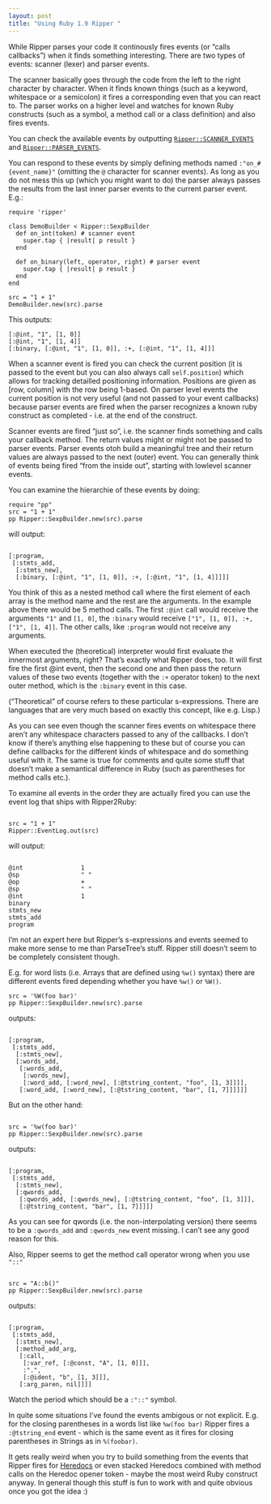```yaml
--- 
layout: post
title: "Using Ruby 1.9 Ripper "
---
```

<p>While Ripper parses your code it continously fires events (or &#8220;calls callbacks&#8221;) when it finds something interesting. There are two types of events: scanner (lexer) and parser events.</p>

<p>The scanner basically goes through the code from the left to the right character by character. When it finds known things (such as a keyword, whitespace or a semicolon) it fires a corresponding even that you can react to. The parser works on a higher level and watches for known Ruby constructs (such as a symbol, a method call or a class definition) and also fires events.</p>

<p>You can check the available events by outputting <code><a href="http://github.com/svenfuchs/ripper2ruby/blob/303d7ac4dfc2d8dbbdacaa6970fc41ff56b31d82/notes/scanner_events" title="notes/scanner_events at 303d7ac4dfc2d8dbbdacaa6970fc41ff56b31d82 from svenfuchs's ripper2ruby - GitHub">Ripper::SCANNER_EVENTS</a></code> and <code><a href="http://github.com/svenfuchs/ripper2ruby/blob/303d7ac4dfc2d8dbbdacaa6970fc41ff56b31d82/notes/parser_events" title="notes/parser_events at 303d7ac4dfc2d8dbbdacaa6970fc41ff56b31d82 from svenfuchs's ripper2ruby - GitHub">Ripper::PARSER_EVENTS</a></code>. </p>

<p>You can respond to these events by simply defining methods named <code>:"on_#{event_name}"</code> (omitting the <code>@</code> character for scanner events). As long as you do not mess this up (which you might want to do) the parser always passes the results from the last inner parser events to the current parser event. E.g.:</p>

<pre><code>require 'ripper'

class DemoBuilder &lt; Ripper::SexpBuilder
  def on_int(token) # scanner event
    super.tap { |result| p result }
  end

  def on_binary(left, operator, right) # parser event
    super.tap { |result| p result }
  end
end

src = "1 + 1"
DemoBuilder.new(src).parse
</code></pre>

<p>This outputs:</p>

<pre><code>[:@int, "1", [1, 0]]
[:@int, "1", [1, 4]]
[:binary, [:@int, "1", [1, 0]], :+, [:@int, "1", [1, 4]]]
</code></pre>

<p>When a scanner event is fired you can check the current position (it is passed to the event but you can also always call <code>self.position</code>) which allows for tracking detailled positioning information. Positions are given as [row, column] with the row being 1-based. On parser level events the current position is not very useful (and not passed to your event callbacks) because parser events are fired when the parser recognizes a known ruby construct as completed - i.e. at the end of the construct.</p>

<p>Scanner events are fired &#8220;just so&#8221;, i.e. the scanner finds something and calls your callback method. The return values might or might not be passed to parser events. Parser events otoh build a meaningful tree and their return values are always passed to the next (outer) event. You can generally think of events being fired &#8220;from the inside out&#8221;, starting with lowlevel scanner events.</p>

<p>You can examine the hierarchie of these events by doing:</p>

<pre><code>require "pp"
src = "1 + 1"
pp Ripper::SexpBuilder.new(src).parse
</code></pre>

<p>will output:</p>

<pre><code>
[:program,
 [:stmts_add,
  [:stmts_new],
  [:binary, [:@int, "1", [1, 0]], :+, [:@int, "1", [1, 4]]]]]
</code></pre>

<p>You think of this as a nested method call where the first element of each array is the method name and the rest are the arguments. In the example above there would be 5 method calls. The first <code>:@int</code> call would receive the arguments <code>"1"</code> and <code>[1, 0]</code>, the <code>:binary</code> would receive <code>["1", [1, 0]], :+, ["1", [1, 4]]</code>. The other calls, like <code>:program</code> would not receive any arguments.</p>

<p>When executed the (theoretical) interpreter would first evaluate the innermost arguments, right? That&#8217;s exactly what Ripper does, too. It will first fire the first @int event, then the second one and then pass the return values of these two events (together with the <code>:+</code> operator token) to the next outer method, which is the <code>:binary</code> event in this case.</p>

<p>(&#8220;Theoretical&#8221; of course refers to these particular s-expressions. There are languages that are very much based on exactly this concept, like e.g. Lisp.)</p>

<p>As you can see even though the scanner fires events on whitespace there aren&#8217;t any whitespace characters passed to any of the callbacks. I don&#8217;t know if there&#8217;s anything else happening to these but of course you can define callbacks for the different kinds of whitespace and do something useful with it. The same is true for comments and quite some stuff that doesn&#8217;t make a semantical difference in Ruby (such as parentheses for method calls etc.).</p>

<p>To examine all events in the order they are actually fired you can use the event log that ships with Ripper2Ruby:</p>

<pre><code>
src = "1 + 1"
Ripper::EventLog.out(src)
</code></pre>

<p>will output:</p>

<pre><code>
@int                1
@sp                 " "
@op                 +
@sp                 " "
@int                1
binary
stmts_new
stmts_add
program
</code></pre>

<p>I&#8217;m not an expert here but Ripper&#8217;s s-expressions and events seemed to make more sense to me than ParseTree&#8217;s stuff. Ripper still doesn&#8217;t seem to be completely consistent though. </p>

<p>E.g. for word lists (i.e. Arrays that are defined using <code>%w()</code> syntax) there are different events fired depending whether you have <code>%w()</code> or <code>%W()</code>.</p>

<pre><code>src = '%W(foo bar)'
pp Ripper::SexpBuilder.new(src).parse
</code></pre>

<p>outputs:</p>

<pre><code>
[:program,
 [:stmts_add,
  [:stmts_new],
  [:words_add,
   [:words_add,
    [:words_new],
    [:word_add, [:word_new], [:@tstring_content, "foo", [1, 3]]]],
   [:word_add, [:word_new], [:@tstring_content, "bar", [1, 7]]]]]]
</code></pre>

<p>But on the other hand:</p>

<pre><code>
src = '%w(foo bar)'
pp Ripper::SexpBuilder.new(src).parse
</code></pre>

<p>outputs:</p>

<pre><code>
[:program,
 [:stmts_add,
  [:stmts_new],
  [:qwords_add,
   [:qwords_add, [:qwords_new], [:@tstring_content, "foo", [1, 3]]],
   [:@tstring_content, "bar", [1, 7]]]]]
</code></pre>

<p>As you can see for qwords (i.e. the non-interpolating version) there seems to be a <code>:qwords_add</code> and <code>:qwords_new</code> event missing. I can&#8217;t see any good reason for this.</p>

<p>Also, Ripper seems to get the method call operator wrong when you use <code>"::"</code></p>

<pre><code>
src = "A::b()"
pp Ripper::SexpBuilder.new(src).parse
</code></pre>

<p>outputs:</p>

<pre><code>
[:program,
 [:stmts_add,
  [:stmts_new],
  [:method_add_arg,
   [:call,
    [:var_ref, [:@const, "A", [1, 0]]],
    :".",
    [:@ident, "b", [1, 3]]],
   [:arg_paren, nil]]]]
</code></pre>

<p>Watch the period which should be a <code>:"::"</code> symbol.</p>

<p>In quite some situations I&#8217;ve found the events ambigous or not explicit. E.g. for the closing parentheses in a words list like <code>%w(foo bar)</code> Ripper fires a <code>:@tstring_end</code> event - which is the same event as it fires for closing parentheses in Strings as in <code>%(foobar)</code>.</p>

<p>It gets really weird when you try to build something from the events that Ripper fires for <a href="http://github.com/svenfuchs/ripper2ruby/blob/303d7ac4dfc2d8dbbdacaa6970fc41ff56b31d82/test/nodes/heredoc_test.rb" title="test/nodes/heredoc_test.rb at 303d7ac4dfc2d8dbbdacaa6970fc41ff56b31d82 from svenfuchs's ripper2ruby - GitHub">Heredocs</a> or even stacked Heredocs combined with method calls on the Heredoc opener token - maybe the most weird Ruby construct anyway. In general though this stuff is fun to work with and quite obvious once you got the idea :)</p>
